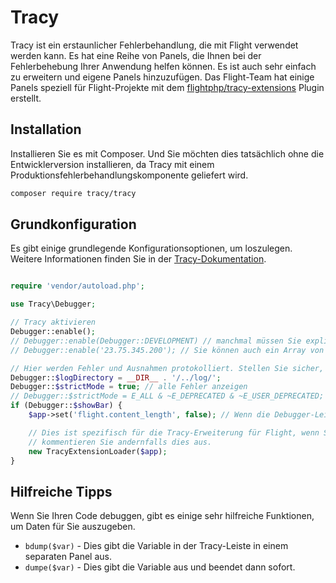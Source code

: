 # Tracy

Tracy ist ein erstaunlicher Fehlerbehandlung, die mit Flight verwendet werden kann. Es hat eine Reihe von Panels, die Ihnen bei der Fehlerbehebung Ihrer Anwendung helfen können. Es ist auch sehr einfach zu erweitern und eigene Panels hinzuzufügen. Das Flight-Team hat einige Panels speziell für Flight-Projekte mit dem [flightphp/tracy-extensions](https://github.com/flightphp/tracy-extensions) Plugin erstellt.

## Installation

Installieren Sie es mit Composer. Und Sie möchten dies tatsächlich ohne die Entwicklerversion installieren, da Tracy mit einem Produktionsfehlerbehandlungskomponente geliefert wird.

```bash
composer require tracy/tracy
```

## Grundkonfiguration

Es gibt einige grundlegende Konfigurationsoptionen, um loszulegen. Weitere Informationen finden Sie in der [Tracy-Dokumentation](https://tracy.nette.org/en/configuring).

```php

require 'vendor/autoload.php';

use Tracy\Debugger;

// Tracy aktivieren
Debugger::enable();
// Debugger::enable(Debugger::DEVELOPMENT) // manchmal müssen Sie explizit sein (auch Debugger::PRODUCTION)
// Debugger::enable('23.75.345.200'); // Sie können auch ein Array von IP-Adressen angeben

// Hier werden Fehler und Ausnahmen protokolliert. Stellen Sie sicher, dass dieses Verzeichnis existiert und beschreibbar ist.
Debugger::$logDirectory = __DIR__ . '/../log/';
Debugger::$strictMode = true; // alle Fehler anzeigen
// Debugger::$strictMode = E_ALL & ~E_DEPRECATED & ~E_USER_DEPRECATED; // alle Fehler außer veralteten Hinweisen
if (Debugger::$showBar) {
    $app->set('flight.content_length', false); // Wenn die Debugger-Leiste sichtbar ist, kann die Inhaltslänge nicht von Flight festgelegt werden

	// Dies ist spezifisch für die Tracy-Erweiterung für Flight, wenn Sie diese inkludiert haben,
	// kommentieren Sie andernfalls dies aus.
	new TracyExtensionLoader($app);
}
```

## Hilfreiche Tipps

Wenn Sie Ihren Code debuggen, gibt es einige sehr hilfreiche Funktionen, um Daten für Sie auszugeben.

- `bdump($var)` - Dies gibt die Variable in der Tracy-Leiste in einem separaten Panel aus.
- `dumpe($var)` - Dies gibt die Variable aus und beendet dann sofort.